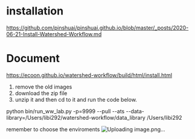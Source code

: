 # installation
  https://github.com/pinshuai/pinshuai.github.io/blob/master/_posts/2020-06-21-Install-Watershed-Workflow.md
# Document
  https://ecoon.github.io/watershed-workflow/build/html/install.html

1. remove the old images
2. download the zip file
3. unzip it and then cd to it and run the code below.


 python bin/run_ww_lab.py -p=9999 --pull --ats --data-library=/Users/libi292/watershed-workflow/data_library /Users/libi292    
 
 remember to choose the enviroments
![Uploading image.png…]()
